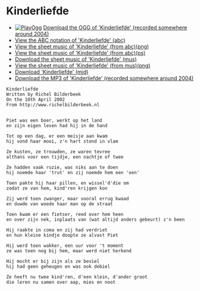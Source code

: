# Kinderliefde

 * [![PlayOgg](http://static.fsf.org/playogg/Play_ogg_80x15.png "I support PlayOgg!")](http://playogg.org) [Download the OGG of 'Kinderliefde' (recorded somewhere around 2004)](http://www.richelbilderbeek.nl/CD03_11Kinderliefde.ogg)
 * [View the ABC notation of 'Kinderliefde' (abc)](Kinderliefde.abc)
 * [View the sheet music of 'Kinderliefde' (from abc)(png)](Kinderliefde.png)
 * [View the sheet music of 'Kinderliefde' (from abc)(ps)](Kinderliefde.ps)
 * [Download the sheet music of 'Kinderliefde' (mus)](Kinderliefde.mus)
 * [View the sheet music of 'Kinderliefde' (from mus)(png)](KinderliefdeMus.png)
 * [Download 'Kinderliefde' (mid)](http://www.richelbilderbeek.nl/SongKinderliefde.mid)
 * [Download the MP3 of 'Kinderliefde' (recorded somewhere around 2004)](http://www.richelbilderbeek.nl/CD03_11Kinderliefde.mp3)

```
Kinderliefde
Written by Richel Bilderbeek
On the 10th April 2002
From http://www.richelbilderbeek.nl

 
Piet was een boer, werkt op het land 
en zijn eigen leven had hij in de hand 
 
Tot op een dag, er een meisje aan kwam 
hij vond haar mooi, z'n hart stond in vlam 
 
Ze kusten, ze trouwden, ze waren tevree 
althans voor een tijdje, een nachtje of twee 
 
Ze hadden vaak ruzie, was niks aan te doen 
hij noemde haar 'trut' en zij noemde hem een 'oen' 
 
Toen pakte hij haar pillen, en wissel'd'die om 
zodat ze van hem, kind'ren krijgen kon 
 
Zij werd toen zwanger, maar vooral errug kwaad 
en duwde van woede haar man op de straat 
 
Toen kwam er een fietser, reed over hem heen 
en over zijn nek, inplaats van (wat altijd anders gebeurt) z'n been 
 
Hij raakte in coma en zij had verdriet 
en hun kleine kindje doopte ze alvast Piet 
 
Hij werd toen wakker, een uur voor 't moment 
ze was toen nog bij hem, maar werd niet herkend 
 
Hij mocht er bij zijn als ze beviel 
hij had geen geheugen en was ook debiel 
 
Ze heeft nu twee kind'ren, d'een klein, d'ander groot 
die leren nu samen over aap, mies en noot 
```
